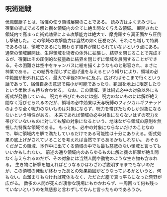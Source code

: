 ## 呪術廻戦
伏魔御厨子とは、宿儺の使う領域展開のことである。
読み方はふくまみづし。
宿儺の術式である解と捌を領域内の全てに絶え間なく与える領域。
展開された領域内で高まった術式効果による攻撃能力は絶大で、摩虎羅すら真正面から圧倒し撃破した。
この領域の攻撃能力は当然の如く圧巻だが、それにも増して特異であるのは、領域であるにも関わらず結界が閉じられていないという点にある。
通常の領域展開は、生得領域を術者の体外に拡張し、結界を閉じることで完成するが、宿儺はその圧倒的な技量故に結界を閉じずに領域を展開することができる。その困難さは空中をキャンバスに絵を描くようなものと形容され、まさに神業である。
この結界を閉じずに逃げ道を与えるという縛りにより、領域の必中範囲が桁外れに広く、最大で半径200mに及ぶ。広げればそこまで行くという話であって、宿儺自身の意思で縮小が可能であったり、範囲を地上に限定したりという柔軟さも持ち合わせる。
なお、この領域、実は術式必中の対象以外にも術式が発動している。
呪力を帯びたものには捌、呪力のないものには解が絶え間なく浴びせられるのだが、領域の必中効果は天与呪縛のフィジカルギフテッドのような全く呪力のないものは対象にならず、呪力を帯びたものしか対象にならないという特性がある。
本来であれば領域の必中対象にならないはずの呪力を帯びていないものに対しても解の対象になるという、地味ながら領域の原則を無視した特異な領域である。
もっとも、必中の対象にならないだけのことなので、単に領域内を解で満たしているだけである可能性は十分にありえる。術式効果の底上げがされていることを考えれば当然ですらあるかもしれない。
おそらくだがこの領域、本作中に出てくる領域の中でも最も慈悲のない領域と言ってもいいかもしれない。
前述の通り領域内のあらゆるものに解と捌の斬撃が絶え間なく与えられるのだが、その対象には当然人間や動物のような生き物も含まれる。
生き物に斬撃を加えればどうなるかはわざわざ説明するまでもないのだが、この領域の発動が終わったあとの効果範囲がどうなっているかというと、何もない。血溜まりもなければ死体もなく、ただただ塵で真っ平らになった荒野が広がる。
数多の人間が死んだ凄惨な現場にもかかわらず、一周回って何も残っていないというのを無慈悲と言わずしてなんと言ったものであろうか。